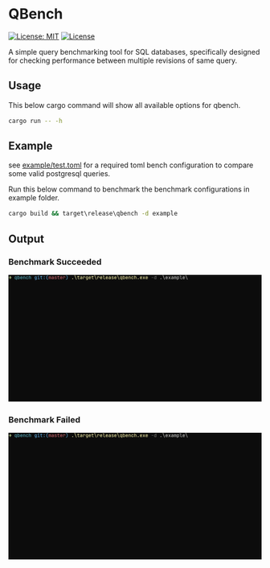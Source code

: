# QBench

[![License: MIT](https://img.shields.io/badge/License-MIT-yellow.svg)](https://opensource.org/licenses/MIT)
[![License](https://img.shields.io/badge/License-Apache_2.0-blue.svg)](https://opensource.org/licenses/Apache-2.0)

A simple query benchmarking tool for SQL databases,
specifically designed for checking performance between
multiple revisions of same query.

## Usage

This below cargo command will show all available options for qbench.

```bash
cargo run -- -h
```

## Example

see [example/test.toml](example/test.toml) for a required toml bench configuration to compare some valid postgresql
queries.

Run this below command to benchmark the benchmark configurations in example folder.

```bash
cargo build && target\release\qbench -d example
```
## Output
### Benchmark Succeeded
![results](example/results.gif)
### Benchmark Failed
![errors](example/errors.gif)

